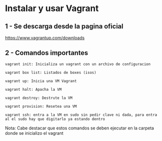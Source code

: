 # Instalar y usar Vagrant

## 1 - Se descarga desde la pagina oficial

https://www.vagrantup.com/downloads

## 2 - Comandos importantes

```
vagrant init: Inicializa un vagrant con un archivo de configuracion

vagrant box list: Listados de boxes (isos)

vagrant up: Inicia una VM Vagrant

vagrant halt: Apacha la VM

vagrant destroy: Destrute la VM

vagrant provision: Resetea una VM

vagrant ssh: entra a la VM en sudo sin pedir clave ni dada, para entra al el sudo hay que digitarlo ya estando dentro
```

Nota: Cabe destacar que estos comandos se deben ejecutar en la carpeta donde se inicializo el vagrant
